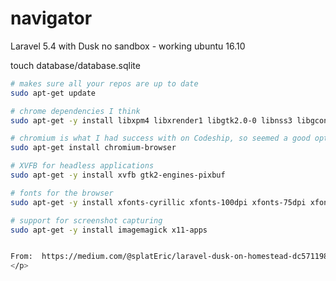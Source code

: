 # navigator
Laravel 5.4 with Dusk no sandbox - working ubuntu 16.10


<p>
touch database/database.sqlite

```sh
# makes sure all your repos are up to date
sudo apt-get update

# chrome dependencies I think
sudo apt-get -y install libxpm4 libxrender1 libgtk2.0-0 libnss3 libgconf-2-4

# chromium is what I had success with on Codeship, so seemed a good option
sudo apt-get install chromium-browser

# XVFB for headless applications
sudo apt-get -y install xvfb gtk2-engines-pixbuf

# fonts for the browser
sudo apt-get -y install xfonts-cyrillic xfonts-100dpi xfonts-75dpi xfonts-base xfonts-scalable

# support for screenshot capturing
sudo apt-get -y install imagemagick x11-apps


From:  https://medium.com/@splatEric/laravel-dusk-on-homestead-dc5711987595
</p>
```
